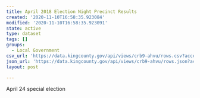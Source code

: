 ```yaml
---
title: April 2018 Election Night Precinct Results
created: '2020-11-10T16:58:35.923084'
modified: '2020-11-10T16:58:35.923091'
state: active
type: dataset
tags: []
groups:
  - Local Government
csv_url: 'https://data.kingcounty.gov/api/views/crb9-ahvu/rows.csv?accessType=DOWNLOAD'
json_url: 'https://data.kingcounty.gov/api/views/crb9-ahvu/rows.json?accessType=DOWNLOAD'
layout: post

---
```

April 24 special election
